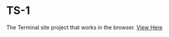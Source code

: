 # TS-1
The Terminal site project that works in the browser.  [View Here](http://ubaidrussell.com/TS-1/)
